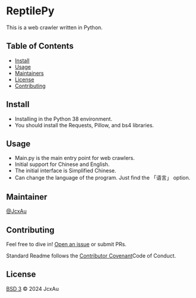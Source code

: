 # ReptilePy
This is a web crawler written in Python.

## Table of Contents
  - [Install](#install)
  - [Usage](#usage)
  - [Maintainers](#maintainers)
  - [License](#license)
  - [Contributing](#contributing)

## Install
   - Installing in the Python 38 environment.
   - You should install the Requests, Pillow, and bs4 libraries.

## Usage
  - Main.py is the main entry point for web crawlers.
  - Initial support for Chinese and English.
  - The initial interface is Simplified Chinese.
  - Can change the language of the program. Just find the 「语言」 option.

## Maintainer
[@JcxAu](https://github.com/JcxAu)

## Contributing

Feel free to dive in! [Open an issue](https://github.com/JcxAu/ReptilePy/issues/new) or submit PRs.

Standard Readme follows the [Contributor Covenant](https://www.contributor-covenant.org/version/2/1/code_of_conduct/)Code of Conduct.

## License
[BSD 3](LICENSE) © 2024 JcxAu

